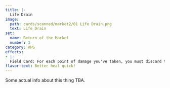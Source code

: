 ```yaml
---
title: |-
  Life Drain
image: 
  path: cards/scanned/market2/01 Life Drain.png
  text: Life Drain
set:
  name: Return of the Market
  number: 1
category: RPG
effects: 
- |-
  Field Card: For each point of damage you've taken, you must discard that many cards at the end of your turn if you have them.
flavor-text: Better heal quick!
---
```

Some actual info about this thing TBA.

